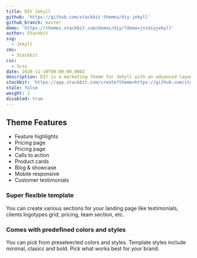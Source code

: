 ```yaml
---
title: DIY Jekyll
github: 'https://github.com/stackbit-themes/diy-jekyll'
github_branch: master
demo: 'https://themes.stackbit.com/demos/diy/?demo=jstdiyjekyll'
author: Stackbit
ssg:
  - Jekyll
cms:
  - Stackbit
css:
  - Scss
date: 2020-11-10T00:00:00.000Z
description: DIY is a marketing theme for Jekyll with an advanced layout builder.
stackbit: 'https://app.stackbit.com/create?theme=https://github.com/stackbit-themes/diy-jekyll'
stale: false
weight: 1
disabled: true
---
```


## Theme Features

- Feature highlights
- Pricing page
- Pricing page
- Calls to action
- Product cards
- Blog & showcase
- Mobile responsive
- Customer testimonials 

### Super flexible template
You can create various sections for your landing page like testimonials, clients logotypes grid, pricing, team section, etc.

### Comes with predefined colors and styles
You can pick from preseleected colors and styles. Template styles include minimal, clasicc and bold. Pick what works best for your brand.
